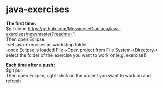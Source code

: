 # java-exercises 
**The first time:** <br />
$git clone https://github.com/MessineseGianluca/java-exercises/new/master?readme=1 <br />
Then open Eclipse: <br />
 -set java-exercises as workshop folder <br />
 -once Eclipse is loaded File->Open project from File System->Directory-> select the folder of the exercise you want to work on(e.g. exercise1) <br />

**Each time after a push:** <br />
$git pull <br />
Then open Eclipse, right-click on the project you want to work on and refresh <br />
